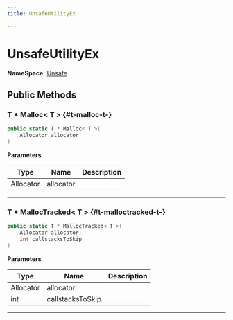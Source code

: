 ```yaml
---
title: UnsafeUtilityEx

---
```


# UnsafeUtilityEx



**NameSpace:** 
[Unsafe](/versioned_docs/version-31-Aug-2023/unity-api/api/UnityEngine.XR.MagicLeap.Unsafe/UnityEngine.XR.MagicLeap.Unsafe.md) 








## Public Methods

### T &#42; Malloc< T > {#t-malloc-t-}

```csharp
public static T * Malloc< T >(
    Allocator allocator
)
```


**Parameters**

| Type | Name  | Description  | 
|--|--|--|
| Allocator |allocator||






-----------

### T &#42; MallocTracked< T > {#t-malloctracked-t-}

```csharp
public static T * MallocTracked< T >(
    Allocator allocator,
    int callstacksToSkip
)
```


**Parameters**

| Type | Name  | Description  | 
|--|--|--|
| Allocator |allocator||
| int |callstacksToSkip||






-----------


